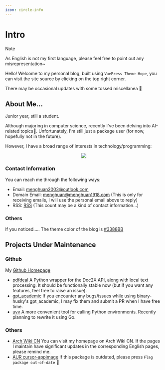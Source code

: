 ```yaml
---
icon: circle-info
---
```

# Intro

> [!note]
> As English is not my first language, please feel free to point out any misrepresentation~

Hello! Welcome to my personal blog, built using `VuePress Theme Hope`, you can visit the site source by clicking on the top right corner.

There may be occasional updates with some tossed miscellanea 🥳

## About Me...

Junior year, still a student.

Although majoring in computer science, recently I've been delving into AI-related topics🧐. Unfortunately, I'm still just a package user (for now, hopefully not in the future).

However, I have a broad range of interests in technology/programming:

<p align="center">
  <a>
    <img src="https://skillicons.dev/icons?i=arch,raspberrypi,ubuntu,vscode,pr,bash,git,docker,anaconda,py,c,go,ts,pytorch" />
  </a>
</p>

### Contact Information

You can reach me through the following ways:
- Email: [menghuan2003@outlook.com](mailto:menghuan2003@outlook.com)
- Domain Email: [menghuan@menghuan1918.com](mailto:menghuan@menghuan1918.com) (This is only for receiving emails, I will use the personal email above to reply)
- RSS: [RSS](https://blog.menghuan1918.com/rss.xml) (This count may be a kind of contact information...)

### Others

If you noticed..... The theme color of the blog is [#3388BB](https://bandori.fandom.com/wiki/MyGO!!!!!)


## Projects Under Maintenance

### Github
My [Github Homepage](https://github.com/Menghuan1918)

-  [pdfdeal](https://github.com/Menghuan1918/pdfdeal)
A Python wrapper for the Doc2X API, along with local text processing. It should be functionally stable now (but if you want any features, feel free to raise an issue).
-  [gpt_academic](https://github.com/Menghuan1918/gpt_academic)
If you encounter any bugs/issues while using binary-husky's gpt_academic, I may fix them and submit a PR when I have free time.
-  [uvv](https://github.com/Menghuan1918/uvv)
A more convenient tool for calling Python environments. Recently planning to rewrite it using Go.

### Others
- [Arch Wiki CN](https://wiki.archlinuxcn.org/wiki/User:Menghuan)
You can visit my homepage on Arch Wiki CN. If the pages I maintain have significant updates in the corresponding English pages, please remind me.
- [AUR cursor-appimage](https://aur.archlinux.org/packages/cursor-appimage)
If this package is outdated, please press `Flag package out-of-date` 🥳